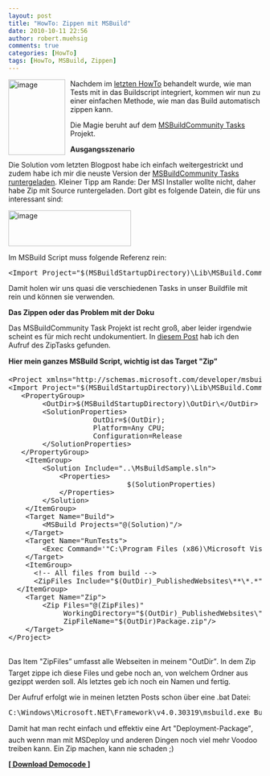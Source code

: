 ```yaml
---
layout: post
title: "HowTo: Zippen mit MSBuild"
date: 2010-10-11 22:56
author: robert.muehsig
comments: true
categories: [HowTo]
tags: [HowTo, MSBuild, Zippen]
---
```

<p><a href="{{BASE_PATH}}/assets/wp-images/image1069.png"><img style="border-bottom: 0px; border-left: 0px; margin: 0px 10px 0px 0px; display: inline; border-top: 0px; border-right: 0px" title="image" border="0" alt="image" align="left" src="{{BASE_PATH}}/assets/wp-images/image_thumb251.png" width="113" height="150" /></a> </p>  <p>Nachdem im <a href="http://code-inside.de/blog/2010/10/05/howto-mstest-mit-msbuild-aufrufen/">letzten HowTo</a> behandelt wurde, wie man Tests mit in das Buildscript integriert, kommen wir nun zu einer einfachen Methode, wie man das Build automatisch zippen kann.</p>  <p>Die Magie beruht auf dem <a href="http://msbuildtasks.tigris.org/">MSBuildCommunity Tasks</a> Projekt.</p> <!--more-->  <p><strong>Ausgangsszenario</strong></p>  <p>Die Solution vom letzten Blogpost habe ich einfach weitergestrickt und zudem habe ich mir die neuste Version der <a href="http://msbuildtasks.tigris.org/">MSBuildCommunity Tasks runtergeladen</a>. Kleiner Tipp am Rande: Der MSI Installer wollte nicht, daher habe Zip mit Source runtergeladen. Dort gibt es folgende Datein, die für uns interessant sind:</p>  <p><a href="{{BASE_PATH}}/assets/wp-images/image1070.png"><img style="border-bottom: 0px; border-left: 0px; display: inline; border-top: 0px; border-right: 0px" title="image" border="0" alt="image" src="{{BASE_PATH}}/assets/wp-images/image_thumb252.png" width="244" height="71" /></a> </p>  <p>Im MSBuild Script muss folgende Referenz rein:</p>  <div style="padding-bottom: 0px; margin: 0px; padding-left: 0px; padding-right: 0px; display: inline; float: none; padding-top: 0px" id="scid:812469c5-0cb0-4c63-8c15-c81123a09de7:5efa5aaa-7063-43b1-bba1-3a0022bd7f96" class="wlWriterEditableSmartContent"><pre name="code" class="c#">&lt;Import Project="$(MSBuildStartupDirectory)\Lib\MSBuild.Community.Tasks.Targets"/&gt;</pre></div>

<p>Damit holen wir uns quasi die verschiedenen Tasks in unser Buildfile mit rein und können sie verwenden.</p>

<p><strong>Das Zippen oder das Problem mit der Doku</strong></p>

<p>Das MSBuildCommunity Task Projekt ist recht groß, aber leider irgendwie scheint es für mich recht undokumentiert. In <a href="http://blog.benhall.me.uk/2008/09/using-msbuild-to-create-deployment-zip.html">diesem Post</a> hab ich den Aufruf des ZipTasks gefunden.</p>

<p><strong>Hier mein ganzes MSBuild Script, wichtig ist das Target "Zip”</strong></p>

<div style="padding-bottom: 0px; margin: 0px; padding-left: 0px; padding-right: 0px; display: inline; float: none; padding-top: 0px" id="scid:812469c5-0cb0-4c63-8c15-c81123a09de7:5da490d4-89b6-4cb1-8002-50cbbfb9226c" class="wlWriterEditableSmartContent"><pre name="code" class="c#">&lt;Project xmlns="http://schemas.microsoft.com/developer/msbuild/2003" DefaultTargets="Build"&gt;
&lt;Import Project="$(MSBuildStartupDirectory)\Lib\MSBuild.Community.Tasks.Targets"/&gt;
   &lt;PropertyGroup&gt;
		&lt;OutDir&gt;$(MSBuildStartupDirectory)\OutDir\&lt;/OutDir&gt;
		&lt;SolutionProperties&gt;
					OutDir=$(OutDir);
					Platform=Any CPU;
					Configuration=Release
		&lt;/SolutionProperties&gt;
   &lt;/PropertyGroup&gt;
	&lt;ItemGroup&gt;
		&lt;Solution Include="..\MsBuildSample.sln"&gt;
			&lt;Properties&gt;
							$(SolutionProperties)
			&lt;/Properties&gt;
		&lt;/Solution&gt;
	&lt;/ItemGroup&gt;
	&lt;Target Name="Build"&gt;
		&lt;MSBuild Projects="@(Solution)"/&gt;
	&lt;/Target&gt;
	&lt;Target Name="RunTests"&gt;
		&lt;Exec Command='"C:\Program Files (x86)\Microsoft Visual Studio 10.0\Common7\IDE\mstest.exe" /testcontainer:"$(MSBuildStartupDirectory)\OutDir\MsBuildSample.WebApp.Tests.dll" /testcontainer:"$(MSBuildStartupDirectory)\OutDir\AnotherTestProject.dll"' /&gt;
	&lt;/Target&gt;
	&lt;ItemGroup&gt;
	  &lt;!-- All files from build --&gt;
	  &lt;ZipFiles Include="$(OutDir)_PublishedWebsites\**\*.*" /&gt;
  &lt;/ItemGroup&gt;
	&lt;Target Name="Zip"&gt;
		&lt;Zip Files="@(ZipFiles)"
			 WorkingDirectory="$(OutDir)_PublishedWebsites\" 
			 ZipFileName="$(OutDir)Package.zip"/&gt; 
	&lt;/Target&gt;
&lt;/Project&gt;
 </pre></div>

<p>Das Item "ZipFiles” umfasst alle Webseiten in meinem "OutDir”. In dem Zip Target zippe ich diese Files und gebe noch an, von welchem Ordner aus gezippt werden soll. Als letztes geb ich noch ein Namen und fertig.</p>

<p>Der Aufruf erfolgt wie in meinen letzten Posts schon über eine .bat Datei:</p>

<div style="padding-bottom: 0px; margin: 0px; padding-left: 0px; padding-right: 0px; display: inline; float: none; padding-top: 0px" id="scid:812469c5-0cb0-4c63-8c15-c81123a09de7:156c499b-cbf3-4fad-857e-6a565c5eb524" class="wlWriterEditableSmartContent"><pre name="code" class="c#">C:\Windows\Microsoft.NET\Framework\v4.0.30319\msbuild.exe Buildsolution.targets /t:Build,RunTests,Zip</pre></div>

<p>Damit hat man recht einfach und effektiv eine Art "Deployment-Package”, auch wenn man mit MSDeploy und anderen Dingen noch viel mehr Voodoo treiben kann. Ein Zip machen, kann nie schaden ;)</p>

<p><a href="http://{{BASE_PATH}}/assets/files/democode/msbuildsamplezip/msbuildsample.zip"><strong>[ Download Democode ]</strong></a></p>
